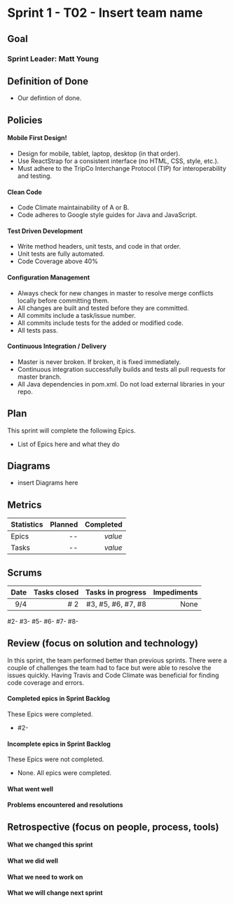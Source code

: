# Sprint 1 - T02 - Insert team name

## Goal

### Sprint Leader: Matt Young

## Definition of Done

* Our defintion of done.


## Policies

#### Mobile First Design!
* Design for mobile, tablet, laptop, desktop (in that order).
* Use ReactStrap for a consistent interface (no HTML, CSS, style, etc.).
* Must adhere to the TripCo Interchange Protocol (TIP) for interoperability and testing.
#### Clean Code
* Code Climate maintainability of A or B.
* Code adheres to Google style guides for Java and JavaScript.
#### Test Driven Development
* Write method headers, unit tests, and code in that order.
* Unit tests are fully automated.
* Code Coverage above 40%
#### Configuration Management
* Always check for new changes in master to resolve merge conflicts locally before committing them.
* All changes are built and tested before they are committed.
* All commits include a task/issue number.
* All commits include tests for the added or modified code.
* All tests pass.
#### Continuous Integration / Delivery 
* Master is never broken.  If broken, it is fixed immediately.
* Continuous integration successfully builds and tests all pull requests for master branch.
* All Java dependencies in pom.xml.  Do not load external libraries in your repo. 


## Plan

This sprint will complete the following Epics.

* List of Epics here and what they do 

## Diagrams
* insert Diagrams here 


## Metrics

| Statistics | Planned | Completed |
| --- | ---: | ---: |
| Epics | -- | *value* |
| Tasks | -- | *value* | 


## Scrums

| Date | Tasks closed  | Tasks in progress | Impediments |
| ---: | ---: | ---: | ---: |
| 9/4 | # 2| #3, #5, #6, #7, #8 | None | 


#2-
#3-
#5-
#6-
#7-
#8-


## Review (focus on solution and technology)

In this sprint, the team performed better than previous sprints. There were a couple of challenges the team had to face but were able to resolve the issues quickly. Having Travis and Code Climate was beneficial for finding code coverage and errors.

#### Completed epics in Sprint Backlog 

These Epics were completed.

* #2-   

#### Incomplete epics in Sprint Backlog 

These Epics were not completed.

* None.  All epics were completed.

#### What went well



#### Problems encountered and resolutions



## Retrospective (focus on people, process, tools)


#### What we changed this sprint


#### What we did well


#### What we need to work on


#### What we will change next sprint 
